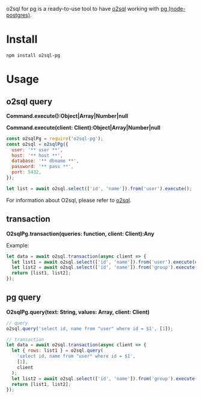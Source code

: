 o2sql for pg is a ready-to-use tool to have [o2sql](https://www.npmjs.com/package/o2sql) working with [pg (node-postgres)](https://www.npmjs.com/package/pg).

# Install

```
npm install o2sql-pg
```

# Usage

## o2sql query

**Command.execute():Object|Array|Number|null**

**Command.execute(client: Client):Object|Array|Number|null**

```javascript
const o2sqlPg = require('o2sql-pg');
const o2sql = o2sqlPg({
  user: '** user **',
  host: '** host **',
  database: '** dbname **',
  password: '** pass **',
  port: 5432,
});

let list = await o2sql.select(['id', 'name']).from('user').execute();
```

For information about O2sql, please refer to [o2sql](https://www.npmjs.com/package/o2sql).

## transaction

**O2sqlPg.transaction(queries: function, client: Client):Any**

Example:

```javascript
let data = await o2sql.transaction(async client => {
  let list1 = await o2sql.select(['id', 'name']).from('user').execute(client);
  let list2 = await o2sql.select(['id', 'name']).from('group').execute(client);
  return [list1, list2];
});
```

## pg query

**O2sqlPg.query(text: String, values: Array, client: Client)**

```javascript
// query
o2sql.query('select id, name from "user" where id = $1', [1]);

// transaction
let data = await o2sql.transaction(async client => {
  let { rows: list1 } = o2sql.query(
    'select id, name from "user" where id = $1',
    [1],
    client
  );
  let list2 = await o2sql.select(['id', 'name']).from('group').execute(client);
  return [list1, list2];
});
```

